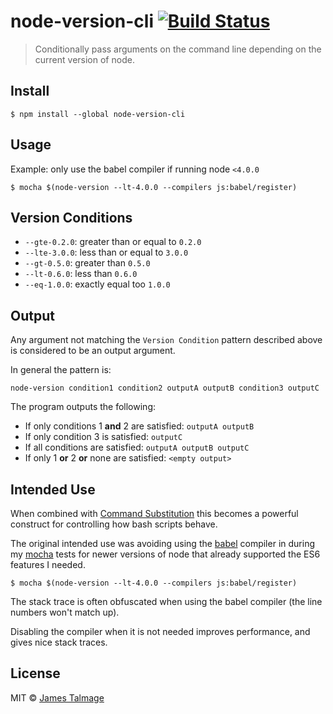 # node-version-cli [![Build Status](https://travis-ci.org/jamestalmage/node-version-cli.svg?branch=master)](https://travis-ci.org/jamestalmage/node-version-cli)

> Conditionally pass arguments on the command line depending on the current version of node.


## Install

```
$ npm install --global node-version-cli
```


## Usage

Example: only use the babel compiler if running node `<4.0.0` 
```
$ mocha $(node-version --lt-4.0.0 --compilers js:babel/register)
```


## Version Conditions

* `--gte-0.2.0`: greater than or equal to `0.2.0`
* `--lte-3.0.0`: less than or equal to `3.0.0`
* `--gt-0.5.0`: greater than `0.5.0`
* `--lt-0.6.0`: less than `0.6.0`
* `--eq-1.0.0`: exactly equal too `1.0.0`


## Output

Any argument not matching the `Version Condition` pattern described above is considered to be an output argument.

In general the pattern is: 

```
node-version condition1 condition2 outputA outputB condition3 outputC
```

The program outputs the following:

* If only conditions 1 **and** 2 are satisfied: `outputA outputB`
* If only condition 3 is satisfied: `outputC`
* If all conditions are satisfied: `outputA outputB outputC`
* If only 1 **or** 2 **or** none are satisfied: `<empty output>`


## Intended Use

When combined with [Command Substitution](https://www.gnu.org/software/bash/manual/html_node/Command-Substitution.html) this becomes a powerful construct for controlling how bash scripts behave.

The original intended use was avoiding using the [babel](https://babeljs.io/) compiler in during my [mocha](http://mochajs.org/) tests for newer versions of node that already supported the ES6 features I needed.

```
$ mocha $(node-version --lt-4.0.0 --compilers js:babel/register)
```

The stack trace is often obfuscated when using the babel compiler (the line numbers won't match up).

Disabling the compiler when it is not needed improves performance, and gives nice stack traces.


## License

MIT © [James Talmage](http://github.com/jamestalmage)

